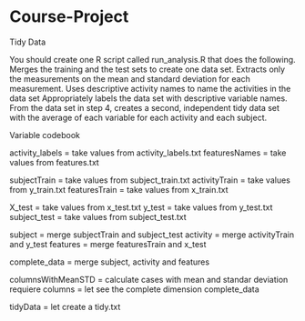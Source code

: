 # Course-Project
Tidy Data

You should create one R script called run_analysis.R that does the following. 
Merges the training and the test sets to create one data set.
Extracts only the measurements on the mean and standard deviation for each measurement. 
Uses descriptive activity names to name the activities in the data set
Appropriately labels the data set with descriptive variable names. 
From the data set in step 4, creates a second, independent tidy data set with the average of each variable for each activity and each subject.

Variable codebook

activity_labels = take values from activity_labels.txt
featuresNames = take values from features.txt

subjectTrain = take values from subject_train.txt
activityTrain = take values from y_train.txt
featuresTrain = take values from x_train.txt

X_test = take values from x_test.txt
y_test = take values from y_test.txt
subject_test = take values from subject_test.txt

subject = merge subjectTrain and subject_test
activity = merge activityTrain and y_test
features = merge featuresTrain and x_test

complete_data = merge subject, activity and features

columnsWithMeanSTD = calculate cases with mean and standar deviation
requiere columns = let see the complete dimension complete_data

tidyData = let create a tidy.txt
